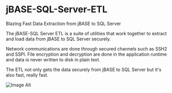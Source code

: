 jBASE-SQL-Server-ETL
====================

Blazing Fast Data Extraction from jBASE to SQL Server

The jBASE-SQL Server ETL is a suite of utilities that work together to extract and load data from jBASE to SQL Server securely. 

Network communications are done through secured channels such as SSH2 and SSPI. File encryption and decryption are done in the application runtime and data is never written to disk in plain text. 

The ETL not only gets the data securely from jBASE to SQL Server but it's also fast, really fast. 

![Image Alt](http://eztier.com/documentation/t24/jbase-sql-etl/images/ownerobjects/architecture-0.png)
